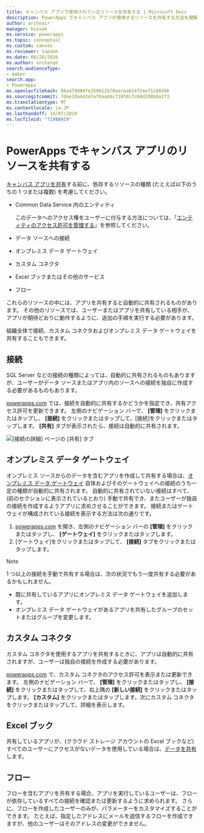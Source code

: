 ```yaml
---
title: キャンバス アプリで使用されているリソースを共有する | Microsoft Docs
description: PowerApps でキャンバス アプリが使用するリソースを共有する方法を理解する
author: archnair
manager: kvivek
ms.service: powerapps
ms.topic: conceptual
ms.custom: canvas
ms.reviewer: tapanm
ms.date: 06/28/2016
ms.author: archanan
search.audienceType:
- maker
search.app:
- PowerApps
ms.openlocfilehash: 86a479080fe259012b70aecea614f2eef518656b
ms.sourcegitcommit: 7dae19a44247ef6aad4c718fdc7c68d298b0a1f3
ms.translationtype: MT
ms.contentlocale: ja-JP
ms.lasthandoff: 10/07/2019
ms.locfileid: "71988919"
---
```

# <a name="share-canvas-app-resources-in-powerapps"></a>PowerApps でキャンバス アプリのリソースを共有する

[キャンバス アプリを共有](share-app.md)する前に、依存するリソースの種類 (たとえば以下のうちの 1 つまたは複数) を考慮してください。

* Common Data Service 内のエンティティ

    このデータへのアクセス権をユーザーに付与する方法については、「[エンティティのアクセス許可を管理する](share-app.md#manage-entity-permissions)」を参照してください。
    
* データ ソースへの接続
* オンプレミス データ ゲートウェイ
* カスタム コネクタ
* Excel ブックまたはその他のサービス
* フロー

これらのリソースの中には、アプリを共有すると自動的に共有されるものがあります。 その他のリソースでは、ユーザーまたはアプリを共有している相手が、アプリが期待どおりに動作するように、追加の手順を実行する必要があります。

組織全体で接続、カスタム コネクタおよびオンプレミス データ ゲートウェイを共有することもできます。

## <a name="connections"></a>接続

SQL Server などの接続の種類によっては、自動的に共有されるものもありますが、ユーザーがデータ ソースまたはアプリ内のソースへの接続を独自に作成する必要があるものもあります。

[powerapps.com](https://web.powerapps.com?utm_source=padocs&utm_medium=linkinadoc&utm_campaign=referralsfromdoc) では、接続を自動的に共有するかどうかを指定でき、共有アクセス許可を更新できます。 左側のナビゲーション バーで、 **[管理]** をクリックまたはタップし、 **[接続]** をクリックまたはタップして、[接続]をクリックまたはタップします。 **[共有]** タブが表示されたら、接続は自動的に共有されます。

  ![[接続の詳細] ページの [共有] タブ](./media/share-app-resources/shared-connections.png)

## <a name="on-premises-data-gateways"></a>オンプレミス データ ゲートウェイ
オンプレミス ソースからのデータを含むアプリを作成して共有する場合は、[オンプレミス データ ゲートウェイ](gateway-management.md) 自体およびそのゲートウェイへの接続のうち一定の種類が自動的に共有されます。 自動的に共有されていない接続はすべて、(前のセクションに表示されているとおり) 手動で共有でき、またユーザーが独自の接続を作成するようアプリに求めさせることができます。 接続またはゲートウェイが構成されている接続を表示する方法は次の通りです。

1. [powerapps.com](https://web.powerapps.com?utm_source=padocs&utm_medium=linkinadoc&utm_campaign=referralsfromdoc) を開き、左側のナビゲーション バーの **[管理]** をクリックまたはタップし、 **[ゲートウェイ]** をクリックまたはタップします。
2. [ゲートウェイ]をクリックまたはタップして、 **[接続]** タブをクリックまたはタップします。

> [!NOTE]
> 1 つ以上の接続を手動で共有する場合は、次の状況でもう一度共有する必要があるかもしれません。

* 既に共有しているアプリにオンプレミス データ ゲートウェイを追加します。
* オンプレミス データ ゲートウェイがあるアプリを共有したグループのセットまたはグループを変更します。

## <a name="custom-connectors"></a>カスタム コネクタ
カスタム コネクタを使用するアプリを共有するときに、アプリは自動的に共有されますが、ユーザーは独自の接続を作成する必要があります。

[powerapps.com](https://web.powerapps.com?utm_source=padocs&utm_medium=linkinadoc&utm_campaign=referralsfromdoc) で、カスタム コネクタのアクセス許可を表示または更新できます。 左側のナビゲーション バーで、 **[管理]** をクリックまたはタップし、 **[接続]** をクリックまたはタップして、右上隅の **[新しい接続]** をクリックまたはタップします。 **[カスタム]** をクリックまたはタップします。次にカスタム コネクタをクリックまたはタップして、詳細を表示します。

## <a name="excel-workbooks"></a>Excel ブック
共有しているアプリが、(クラウド ストレージ アカウントの Excel ブックなど) すべてのユーザーにアクセスがないデータを使用している場合は、[データを共有](share-app-data.md)します。

## <a name="flows"></a>フロー
フローを含むアプリを共有する場合、アプリを実行しているユーザーは、フローが依存しているすべての接続を確認または更新するように求められます。 さらに、フローを作成したユーザーのみが、パラメーターをカスタマイズすることができます。 たとえば、指定したアドレスにメールを送信するフローを作成できますが、他のユーザーはそのアドレスの変更ができません。

